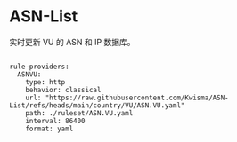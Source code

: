 
# ASN-List

实时更新 VU 的 ASN 和 IP 数据库。

<pre><code class="language-javascript">
rule-providers:
  ASNVU:
    type: http
    behavior: classical
    url: "https://raw.githubusercontent.com/Kwisma/ASN-List/refs/heads/main/country/VU/ASN.VU.yaml"
    path: ./ruleset/ASN.VU.yaml
    interval: 86400
    format: yaml
</code></pre>